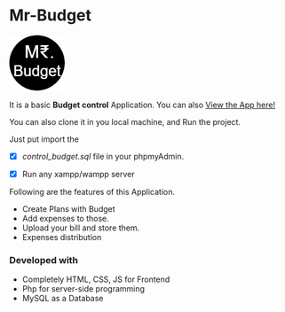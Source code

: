 # Mr-Budget

![logo](img/Mr8.png)

It is a basic **Budget control** Application.
You can also [View the App here!](https://msp-info.000webhostapp.com/)

You can also clone it in you local machine, and Run the project.

Just put import the 
- [x] *control_budget.sql* file in your phpmyAdmin.
- [x] Run any xampp/wampp server


Following are the features of this Application.
* Create Plans with Budget
* Add expenses to those.
* Upload your bill and store them.
* Expenses distribution 







### Developed with
* Completely HTML, CSS, JS for Frontend 
* Php for server-side programming
* MySQL as a Database

